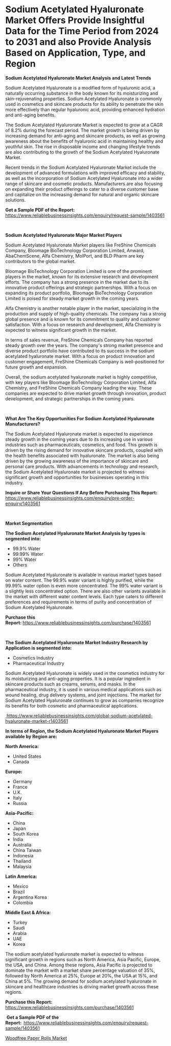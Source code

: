 <p><h1>Sodium Acetylated Hyaluronate Market Offers Provide Insightful Data for the Time Period from 2024 to 2031 and also Provide Analysis Based on Application, Type, and Region</h1></p><p><strong>Sodium Acetylated Hyaluronate Market Analysis and Latest Trends</strong></p>
<p><p>Sodium Acetylated Hyaluronate is a modified form of hyaluronic acid, a naturally occurring substance in the body known for its moisturizing and skin-rejuvenating properties. Sodium Acetylated Hyaluronate is commonly used in cosmetics and skincare products for its ability to penetrate the skin more effectively than regular hyaluronic acid, providing enhanced hydration and anti-aging benefits.</p><p>The Sodium Acetylated Hyaluronate Market is expected to grow at a CAGR of 8.2% during the forecast period. The market growth is being driven by increasing demand for anti-aging and skincare products, as well as growing awareness about the benefits of hyaluronic acid in maintaining healthy and youthful skin. The rise in disposable income and changing lifestyle trends are also contributing to the growth of the Sodium Acetylated Hyaluronate Market.</p><p>Recent trends in the Sodium Acetylated Hyaluronate Market include the development of advanced formulations with improved efficacy and stability, as well as the incorporation of Sodium Acetylated Hyaluronate into a wider range of skincare and cosmetic products. Manufacturers are also focusing on expanding their product offerings to cater to a diverse customer base and capitalize on the increasing demand for natural and organic skincare solutions.</p></p>
<p><strong>Get a Sample PDF of the Report:&nbsp;</strong> <a href="https://www.reliablebusinessinsights.com/enquiry/request-sample/1403561">https://www.reliablebusinessinsights.com/enquiry/request-sample/1403561</a></p>
<p>&nbsp;</p>
<p><strong>Sodium Acetylated Hyaluronate Major Market Players</strong></p>
<p><p>Sodium Acetylated Hyaluronate Market players like FreShine Chemicals Company, Bloomage BioTechnology Corporation Limited, Anward, AbaChemScene, Alfa Chemistry, MolPort, and BLD Pharm are key contributors to the global market. </p><p>Bloomage BioTechnology Corporation Limited is one of the prominent players in the market, known for its extensive research and development efforts. The company has a strong presence in the market due to its innovative product offerings and strategic partnerships. With a focus on expanding its product portfolio, Bloomage BioTechnology Corporation Limited is poised for steady market growth in the coming years.</p><p>Alfa Chemistry is another notable player in the market, specializing in the production and supply of high-quality chemicals. The company has a strong global presence and is known for its commitment to quality and customer satisfaction. With a focus on research and development, Alfa Chemistry is expected to witness significant growth in the market.</p><p>In terms of sales revenue, FreShine Chemicals Company has reported steady growth over the years. The company's strong market presence and diverse product portfolio have contributed to its success in the sodium acetylated hyaluronate market. With a focus on product innovation and customer engagement, FreShine Chemicals Company is well-positioned for future growth and expansion.</p><p>Overall, the sodium acetylated hyaluronate market is highly competitive, with key players like Bloomage BioTechnology Corporation Limited, Alfa Chemistry, and FreShine Chemicals Company leading the way. These companies are expected to drive market growth through innovation, product development, and strategic partnerships in the coming years.</p></p>
<p>&nbsp;</p>
<p><strong>What Are The Key Opportunities For Sodium Acetylated Hyaluronate Manufacturers?</strong></p>
<p><p>The Sodium Acetylated Hyaluronate market is expected to experience steady growth in the coming years due to its increasing use in various industries such as pharmaceuticals, cosmetics, and food. This growth is driven by the rising demand for innovative skincare products, coupled with the health benefits associated with hyaluronate. The market is also being driven by the growing awareness of the importance of skincare and personal care products. With advancements in technology and research, the Sodium Acetylated Hyaluronate market is projected to witness significant growth and opportunities for businesses operating in this industry.</p></p>
<p><strong>Inquire or Share Your Questions If Any Before Purchasing This Report:</strong> <a href="https://www.reliablebusinessinsights.com/enquiry/pre-order-enquiry/1403561">https://www.reliablebusinessinsights.com/enquiry/pre-order-enquiry/1403561</a></p>
<p>&nbsp;</p>
<p><strong>Market Segmentation</strong></p>
<p><strong>The Sodium Acetylated Hyaluronate Market Analysis by types is segmented into:</strong></p>
<p><ul><li>99.9% Water</li><li>99.99% Water</li><li>99% Water</li><li>Others</li></ul></p>
<p><p>Sodium Acetylated Hyaluronate is available in various market types based on water content. The 99.9% water variant is highly purified, while the 99.99% water option is even more concentrated. The 99% water variant is a slightly less concentrated option. There are also other variants available in the market with different water content levels. Each type caters to different preferences and requirements in terms of purity and concentration of Sodium Acetylated Hyaluronate.</p></p>
<p><strong>Purchase this Report:&nbsp;</strong><a href="https://www.reliablebusinessinsights.com/purchase/1403561">https://www.reliablebusinessinsights.com/purchase/1403561</a></p>
<p>&nbsp;</p>
<p><strong>The Sodium Acetylated Hyaluronate Market Industry Research by Application is segmented into:</strong></p>
<p><ul><li>Cosmetics Industry</li><li>Pharmaceutical Industry</li></ul></p>
<p><p>Sodium Acetylated Hyaluronate is widely used in the cosmetics industry for its moisturizing and anti-aging properties. It is a popular ingredient in skincare products such as creams, serums, and masks. In the pharmaceutical industry, it is used in various medical applications such as wound healing, drug delivery systems, and joint injections. The market for Sodium Acetylated Hyaluronate continues to grow as companies recognize its benefits for both cosmetic and pharmaceutical applications.</p></p>
<p><a href="https://www.reliablebusinessinsights.com/global-sodium-acetylated-hyaluronate-market-r1403561">&nbsp;https://www.reliablebusinessinsights.com/global-sodium-acetylated-hyaluronate-market-r1403561</a></p>
<p><strong>In terms of Region, the Sodium Acetylated Hyaluronate Market Players available by Region are:</strong></p>
<p>
    <p> <strong> North America: </strong>
        <ul>
            <li>United States</li>
            <li>Canada</li>
        </ul>
        </p> 
    <p> <strong> Europe: </strong>
        <ul>
            <li>Germany</li>
            <li>France</li>
            <li>U.K.</li>
            <li>Italy</li>
            <li>Russia</li>
        </ul>
        </p> 
    <p> <strong> Asia-Pacific: </strong>
        <ul>
            <li>China</li>
            <li>Japan</li>
            <li>South Korea</li>
            <li>India</li>
            <li>Australia</li>
            <li>China Taiwan</li>
            <li>Indonesia</li>
            <li>Thailand</li>
            <li>Malaysia</li>
        </ul>
        </p> 
    <p> <strong> Latin America: </strong>
        <ul>
            <li>Mexico</li>
            <li>Brazil</li>
            <li>Argentina Korea</li>
            <li>Colombia</li>
        </ul>
        </p> 
    <p> <strong> Middle East & Africa: </strong>
        <ul>
            <li>Turkey</li>
            <li>Saudi</li>
            <li>Arabia</li>
            <li>UAE</li>
            <li>Korea</li>
        </ul>
    </p>
    </p>
<p><p>The sodium acetylated hyaluronate market is expected to witness significant growth in regions such as North America, Asia Pacific, Europe, the USA, and China. Among these regions, Asia Pacific is projected to dominate the market with a market share percentage valuation of 35%, followed by North America at 25%, Europe at 20%, the USA at 15%, and China at 5%. The growing demand for sodium acetylated hyaluronate in skincare and healthcare industries is driving market growth across these regions.</p></p>
<p><strong>Purchase this Report: </strong><a href="https://www.reliablebusinessinsights.com/purchase/1403561">https://www.reliablebusinessinsights.com/purchase/1403561</a></p>
<p>&nbsp;<strong>Get a Sample PDF of the Report:&nbsp;&nbsp;</strong><a href="https://www.reliablebusinessinsights.com/enquiry/request-sample/1403561">https://www.reliablebusinessinsights.com/enquiry/request-sample/1403561</a></p>
<p><strong></strong></p>
<p><p><a href="https://github.com/AnnChovey2023/Market-Research-Report-List-2/blob/main/woodfree-paper-rolls-market.md">Woodfree Paper Rolls Market</a></p></p>